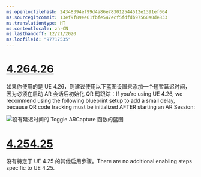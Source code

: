 ```yaml
---
ms.openlocfilehash: 24348394ef99d4a86e783012544512e1391ef064
ms.sourcegitcommit: 13ef9f89ee61fbfe547ecf5fdfdb97560a0de833
ms.translationtype: HT
ms.contentlocale: zh-CN
ms.lasthandoff: 12/21/2020
ms.locfileid: "97717535"
---
```

# <a name="426"></a>[<span data-ttu-id="23294-101">4.26</span><span class="sxs-lookup"><span data-stu-id="23294-101">4.26</span></span>](#tab/426)

<span data-ttu-id="23294-102">如果你使用的是 UE 4.26，则建议使用以下蓝图设置来添加一个短暂延迟时间，因为必须在启动 AR 会话后初始化 QR 码跟踪：</span><span class="sxs-lookup"><span data-stu-id="23294-102">If you're using UE 4.26, we recommend using the following blueprint setup to add a small delay, because QR code tracking must be initialized AFTER starting an AR Session:</span></span>

![设有延迟时间的 Toggle ARCapture 函数的蓝图](../images/qr-codes-img-01.png)

# <a name="425"></a>[<span data-ttu-id="23294-104">4.25</span><span class="sxs-lookup"><span data-stu-id="23294-104">4.25</span></span>](#tab/425)

<span data-ttu-id="23294-105">没有特定于 UE 4.25 的其他启用步骤。</span><span class="sxs-lookup"><span data-stu-id="23294-105">There are no additional enabling steps specific to UE 4.25.</span></span>

